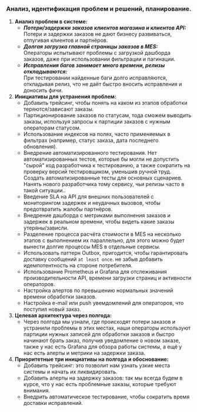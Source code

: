 ### Анализ, идентификация проблем и решений, планирование.
1. **Анализ проблем в системе:**
   <br>
   - **<i>Потери/задержки заказов клиентов магазина и клиентов API:</i>**<br>
     Потери и задержки заказов не дают бизнесу развиваться, отпугивая клиентов и партнёров.<br>
   - **<i>Долгая загрузка главной страницы заказов в MES:</i>**<br>
     Операторы испытывают проблемы с загрузкой дашборда заказов, даже при использовании фильтрации и пагинации.<br>
   - **<i>Исправления багов занимает много времени, релизы откладываются:</i>**<br>
     При тестировании найденные баги долго исправляются, откладывая релиз, что не даёт быстро вносить исправления и доносить фичи.
2. **Инициативы для устранения проблем:**<br>
   - Добавить трейсинг, чтобы понять на каком из этапов обработки теряются/зависают заказы.<br>    
   - Партиционирование заказов по статусам, тода сможем выводить заказы, используя запросы к партиции заказов с нужным операторам статусом.<br>
   - Использование индексов на полях, часто применяемых в фильтрах (например, статус заказа, дата последнего обновления).<br>
   - Внедрение автоматизированного тестирования. Нет автоматизированных тестов, которые бы могли не допустить "сырой" код разработчика к тестированию,
          а также сократить на проверку версий тестировщиком, уменьшив ручной труд. Создать автоматизированные тесты для основных сценариев. Нанять нового разработчика тому сервису,
          чьи релизы часто в такой ситуации..<br>
   - Введение SLA на API для внешних пользователей с мониторингом задержек и неудачных вызовов, чтобы предотвратить жалобы партнёров.<br> 
   - Внедрение дашборда с метриками выполнения заказов и задержек в реальном времени, чтобы видеть какие заказы утеряны/зависли.<br>
   - Разделение процесса расчёта стоимости в MES на несколько этапов с выполнением их параллельно, для этого можно будет вынести долгие процессы MES в отдельные сервисы.<br>
   - Использовать паттерн Outbox, пригодится, чтобы гарантировать доставку сообщений `at least once`. не забыв добавить идемпотентность на стороне потребителя.<br>
   - Использование Prometheus и Grafana для отслеживания производительности API, времени загрузки страниц и активности операторов.<br>
   - Настройка алертов по превышению нормальных значений времени обработки заказов.<br>
   - Настройка e-mail или push увемдомлений для операторов, что поступил новый заказ.<br>
3. **Целевая архитектура через полгода:**<br>
   - Через полгода мы узнали, где происходят потери заказов и устранили проблемы в этих местах, наши операторы используют партиции нужных записей для обработки заказов
     и быстро начинают брать заказ, получив уведомление о новом заказе, также у нас есть Grafana для обзора работы системы,
     а ещё у нас есть алерты и метрики на задержки заказа.<br>
4. **Приоритетные три инициативы на полгода и обоснование:**<br>
   - Добавить трейсинг: это позволит нам узнать узкие места системы и начать их ликвидировать.
   - Добавить алерты на задержку заказов: так мы всегда будем в курсе, что у нас есть проблемные заказы, которые требуют внимания.
   - Внедрить автоматическое тестирование, чтобы сократить время доставки исправлений.
